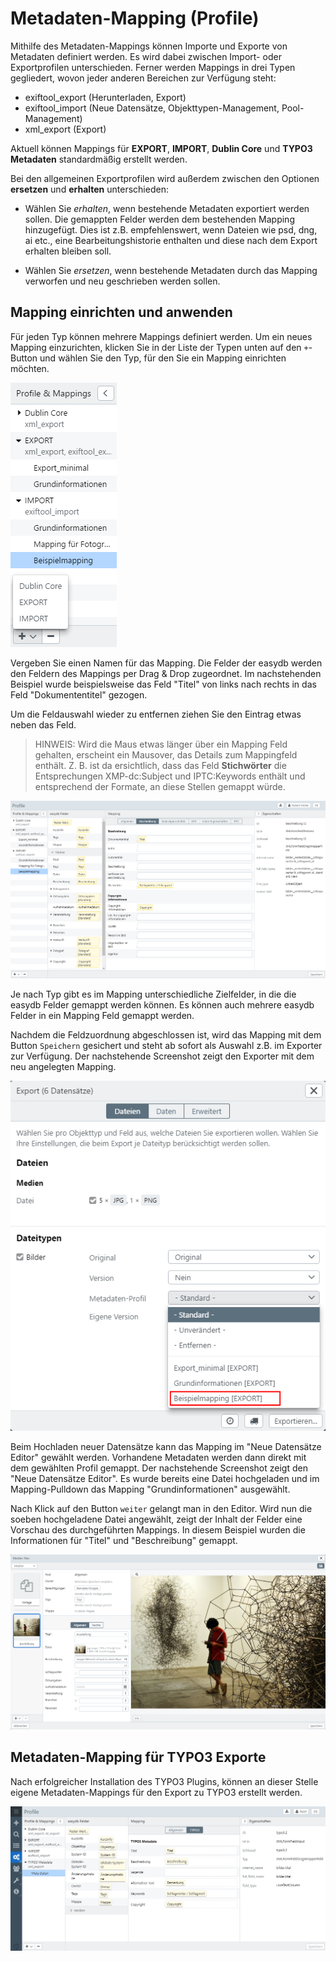 # Metadaten-Mapping (Profile)

Mithilfe des Metadaten-Mappings können Importe und Exporte von Metadaten definiert werden. Es wird dabei zwischen Import- oder Exportprofilen unterschieden. Ferner werden Mappings in drei Typen gegliedert, wovon jeder anderen Bereichen zur Verfügung steht:

- exiftool_export (Herunterladen, Export)
- exiftool_import (Neue Datensätze, Objekttypen-Management, Pool-Management)
- xml_export (Export)

Aktuell können Mappings für **EXPORT**, **IMPORT**, **Dublin Core** und **TYPO3 Metadaten** standardmäßig erstellt werden. 

Bei den allgemeinen Exportprofilen wird außerdem zwischen den Optionen **ersetzen** und **erhalten** unterschieden:

* Wählen Sie *erhalten*, wenn bestehende Metadaten exportiert werden sollen. Die gemappten Felder werden dem bestehenden Mapping hinzugefügt. Dies ist z.B. empfehlenswert, wenn Dateien wie psd, dng, ai etc., eine Bearbeitungshistorie enthalten und diese nach dem Export erhalten bleiben soll. 

* Wählen Sie *ersetzen*, wenn bestehende Metadaten durch das Mapping verworfen und neu geschrieben werden sollen.


## Mapping einrichten und anwenden

Für jeden Typ können mehrere Mappings definiert werden. Um ein neues Mapping einzurichten, klicken Sie in der Liste der Typen unten auf den <code class="button">+</code>-Button und wählen Sie den Typ, für den Sie ein Mapping einrichten möchten.

![Neues Mapping](profiles_neu.png)

Vergeben Sie einen Namen für das Mapping. Die Felder der easydb werden den Feldern des Mappings per Drag & Drop zugeordnet. Im nachstehenden Beispiel wurde beispielsweise das Feld "Titel" von links nach rechts in das Feld "Dokumententitel" gezogen. 

Um die Feldauswahl wieder zu entfernen ziehen Sie den Eintrag etwas neben das Feld.

> HINWEIS: Wird die Maus etwas länger über ein Mapping Feld gehalten, erscheint ein Mausover, das Details zum Mappingfeld enthält. Z. B. ist da ersichtlich, dass das Feld **Stichwörter** die Entsprechungen XMP-dc:Subject und IPTC:Keywords enthält und entsprechend der Formate, an diese Stellen gemappt würde.

![Neues Mapping einrichten](profiles_interface.png)

Je nach Typ gibt es im Mapping unterschiedliche Zielfelder, in die die easydb Felder gemappt werden können. Es können auch mehrere easydb Felder in ein Mapping Feld gemappt werden.



Nachdem die Feldzuordnung abgeschlossen ist, wird das Mapping mit dem Button <code class="button">Speichern</code> gesichert und steht ab sofort als Auswahl z.B. im Exporter zur Verfügung. Der nachstehende Screenshot zeigt den Exporter mit dem neu angelegten Mapping.

![Exporter und Mapping-Auswahl](profiles_exporter.png)

Beim Hochladen neuer Datensätze kann das Mapping im "Neue Datensätze Editor" gewählt werden. Vorhandene Metadaten werden dann direkt mit dem gewählten Profil gemappt. Der nachstehende Screenshot zeigt den "Neue Datensätze Editor". Es wurde bereits eine Datei hochgeladen und im Mapping-Pulldown das Mapping "Grundinformationen" ausgewählt.

Nach Klick auf den Button <code class="button">weiter</code> gelangt man in den Editor. Wird nun die soeben hochgeladene Datei angewählt, zeigt der Inhalt der Felder eine Vorschau des durchgeführten Mappings. In diesem Beispiel wurden die Informationen für "Titel" und "Beschreibung" gemappt.

![Vorausgefüllte Felder](profiles_uploader.png)

## Metadaten-Mapping für TYPO3 Exporte

Nach erfolgreicher Installation des TYPO3 Plugins, können an dieser Stelle eigene Metadaten-Mappings für den Export zu TYPO3 erstellt werden.

![Beispielmapping für TYPO3](mapping_cms.jpg)